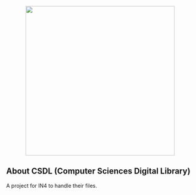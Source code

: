 <p align="center"><img src="https://ibb.co/VN0f9FM" width="400"></p>

## About CSDL (Computer Sciences Digital Library)

A project for IN4 to handle their files.
